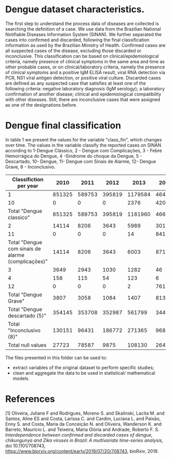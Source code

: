 
# Dengue dataset characteristics.

The first step to understand the process data of diseases are collected is searching the definition of a case. We use data from the Brazilian National Notifiable Diseases Information System (SINAN). We further separated the cases into confirmed and discarded, following the final classification information as used by the Brazilian Ministry of Health. Confirmed cases are all suspected cases of the disease, excluding those discarded or inconclusive. This classification can be based on clinical/epidemiological criteria, namely presence of clinical symptoms in the same area and time as other probable cases, or on clinical/laboratory criteria, namely the presence  of clinical symptoms and a positive IgM ELISA result, viral RNA detection via PCR, NS1 viral antigen detection, or positive viral culture. Discarded cases are defined as any suspected case that satisfies at least one of the following criteria: negative laboratory diagnosis (IgM serology); a laboratory confirmation of another disease; clinical and epidemiological compatibility with other diseases. Still, there are inconclusive cases that were assigned as one of the designations before. 

# Dengue final classification

In table 1 we present the values for the variable "class_fin", which changes over time. The values in the variable classify the reported cases on SINAN according to 1-Dengue Clássico, 2 - Dengue com Complicações, 3 - Febre Hemorrágica do Dengue, 4 -Síndrome do choque da Dengue, 5 - Descartado, 10- Dengue, 11- Dengue com Sinais de Alarme, 12- Dengue Grave, 8 - Inconclusivo.  

| Classifiction per year                             | 2010   | 2011   | 2012   | 2013    | 2014   | 2015    | 2016   | 2017   | 2018   |
|----------------------------------------------------|--------|--------|--------|---------|--------|---------|--------|--------|--------|
|                                                  1 | 851325 | 589753 | 395819 | 1179584 | 46474  | 66051   | 22401  | 0      | 0      |
|                                                 10 | 0      | 0      | 0      | 2376    | 420052 | 1299671 | 451883 | 164396 | 143184 |
|                            Total "Dengue classico" | 851325 | 589753 | 395819 | 1181960 | 466526 | 1365722 | 474284 | 164396 | 143184 |
|                                                  2 | 14114  | 8206   | 3643   | 5989    | 301    | 222     | 18     | 0      | 0      |
|                                                 11 | 0      | 0      | 0      | 14      | 8418   | 21966   | 2035   | 2864   | 2968   |
| Total "Dengue com sinais de alarme (complicações)" | 14114  | 8206   | 3643   | 6003    | 8719   | 22188   | 2053   | 2864   | 2968   |
|                                                  3 | 3649   | 2943   | 1030   | 1282    | 46     | 39      | 8      | 0      | 0      |
|                                                  4 | 158    | 115    | 54     | 123     | 6      | 10      | 1      | 0      | 0      |
|                                                 12 | 0      | 0      | 0      | 2       | 761    | 1825    | 296    | 344    | 342    |
|                               Total "Dengue Grave" | 3807   | 3058   | 1084   | 1407    | 813    | 1874    | 305    | 344    | 342    |
|                      Total "Dengue descartado (5)" | 354145 | 353708 | 352987 | 561799  | 344140 | 697432  | 197316 | 275235 | 154668 |
|                           Total "Inconclusivo (8)" | 130151 | 96431  | 186772 | 271365  | 96874  | 310162  | 120078 | 75169  | 58733  |
|                                  Total null values | 27723  | 78587  | 9875   | 108130  | 26444  | 3794    | 238    | 5996   | 14116  |

The files presented in this folder can be used to:

 * extract variables of the original dataset to perform specific studies;
 * clean and aggregate the data to be used in statistical/ mathematical models.

# References

[1] Oliveira, Juliane F and Rodrigues, Moreno S. and Skalinski, Lacita M. and Santos, Aline ES and Costa, Larissa C. and Cardim, Luciana L. and Paixão, Enny S. and Costa, Maria da Conceição N. and Oliveira, Wanderson K. and Barreto, Maurício L. and Teixeira, Maria Glória and Andrade, Roberto F. S. 
*Interdependence between confirmed and discarded cases of dengue, chikungunya and Zika viruses in Brazil: A multivariate time-series analysis*, doi 10.1101/708743, https://www.biorxiv.org/content/early/2019/07/20/708743, bioRxiv, 2019.

